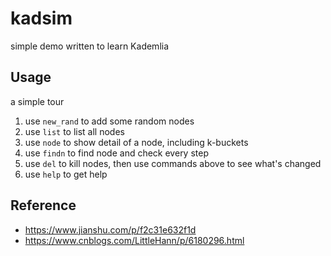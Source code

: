 # kadsim

simple demo written to learn Kademlia

## Usage

a simple tour

1. use `new_rand` to add some random nodes
2. use `list` to list all nodes
3. use `node` to show detail of a node, including k-buckets
4. use `findn` to find node and check every step
5. use `del` to kill nodes, then use commands above to see what's changed
6. use `help` to get help

## Reference

* https://www.jianshu.com/p/f2c31e632f1d
* https://www.cnblogs.com/LittleHann/p/6180296.html